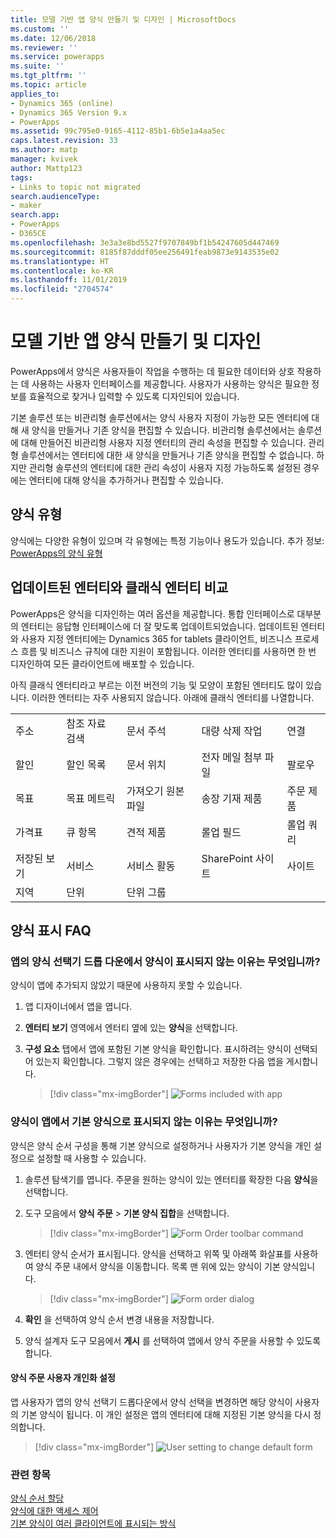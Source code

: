 ```yaml
---
title: 모델 기반 앱 양식 만들기 및 디자인 | MicrosoftDocs
ms.custom: ''
ms.date: 12/06/2018
ms.reviewer: ''
ms.service: powerapps
ms.suite: ''
ms.tgt_pltfrm: ''
ms.topic: article
applies_to:
- Dynamics 365 (online)
- Dynamics 365 Version 9.x
- PowerApps
ms.assetid: 99c795e0-9165-4112-85b1-6b5e1a4aa5ec
caps.latest.revision: 33
ms.author: matp
manager: kvivek
author: Mattp123
tags:
- Links to topic not migrated
search.audienceType:
- maker
search.app:
- PowerApps
- D365CE
ms.openlocfilehash: 3e3a3e8bd5527f9707849bf1b54247605d447469
ms.sourcegitcommit: 8185f87dddf05ee256491feab9873e9143535e02
ms.translationtype: HT
ms.contentlocale: ko-KR
ms.lasthandoff: 11/01/2019
ms.locfileid: "2704574"
---
```

# <a name="create-and-design-model-driven-app-forms"></a>모델 기반 앱 양식 만들기 및 디자인 

PowerApps에서 양식은 사용자들이 작업을 수행하는 데 필요한 데이터와 상호 작용하는 데 사용하는 사용자 인터페이스를 제공합니다. 사용자가 사용하는 양식은 필요한 정보를 효율적으로 찾거나 입력할 수 있도록 디자인되어 있습니다. 

기본 솔루션 또는 비관리형 솔루션에서는 양식 사용자 지정이 가능한 모든 엔터티에 대해 새 양식을 만들거나 기존 양식을 편집할 수 있습니다. 비관리형 솔루션에서는 솔루션에 대해 만들어진 비관리형 사용자 지정 엔터티의 관리 속성을 편집할 수 있습니다.
관리형 솔루션에서는 엔터티에 대한 새 양식을 만들거나 기존 양식을 편집할 수 없습니다. 하지만 관리형 솔루션의 엔터티에 대한 관리 속성이 사용자 지정 가능하도록 설정된 경우에는 엔터티에 대해 양식을 추가하거나 편집할 수 있습니다. 
  

<a name="BKMK_TypesOfForms"></a> 
## <a name="type-of-forms"></a>양식 유형
양식에는 다양한 유형이 있으며 각 유형에는 특정 기능이나 용도가 있습니다. 추가 정보: [PowerApps의 양식 유형](types-forms.md)  

  
<a name="BKMK_FormDifferencesByEntity"></a>   
## <a name="updated-versus-classic-entities"></a>업데이트된 엔터티와 클래식 엔터티 비교  
PowerApps은 양식을 디자인하는 여러 옵션을 제공합니다. 통합 인터페이스로 대부분의 엔터티는 응답형 인터페이스에 더 잘 맞도록 업데이트되었습니다. 업데이트된 엔터티와 사용자 지정 엔터티에는 Dynamics 365 for tablets 클라이언트, 비즈니스 프로세스 흐름 및 비즈니스 규칙에 대한 지원이 포함됩니다. 이러한 엔터티를 사용하면 한 번 디자인하여 모든 클라이언트에 배포할 수 있습니다.  
  
아직 클래식 엔터티라고 부르는 이전 버전의 기능 및 모양이 포함된 엔터티도 많이 있습니다. 이러한 엔터티는 자주 사용되지 않습니다. 아래에 클래식 엔터티를 나열합니다.  
  
||||||  
|-|-|-|-|-|  
|주소|참조 자료 검색|문서 주석|대량 삭제 작업|연결|  
|할인|할인 목록|문서 위치|전자 메일 첨부 파일|팔로우|  
|목표|목표 메트릭|가져오기 원본 파일|송장 기재 제품|주문 제품|  
|가격표|큐 항목|견적 제품|롤업 필드|롤업 쿼리|  
|저장된 보기|서비스|서비스 활동|SharePoint 사이트|사이트|  
|지역|단위|단위 그룹|||  
  
## <a name="form-display-faq"></a>양식 표시 FAQ

### <a name="why-is-my-form-not-visible-in-the-form-selector-drop-down-in-my-app"></a>앱의 양식 선택기 드롭 다운에서 양식이 표시되지 않는 이유는 무엇입니까?
양식이 앱에 추가되지 않았기 때문에 사용하지 못할 수 있습니다.
1. 앱 디자이너에서 앱을 엽니다.
2. **엔터티 보기** 영역에서 엔터티 옆에 있는 **양식**을 선택합니다.
3. **구성 요소** 탭에서 앱에 포함된 기본 양식을 확인합니다. 표시하려는 양식이 선택되어 있는지 확인합니다. 그렇지 않은 경우에는 선택하고 저장한 다음 앱을 게시합니다.

   > [!div class="mx-imgBorder"] 
   > ![](media/forms-included-in-app.png "Forms included with app")
   
### <a name="why-isnt-my-form-displayed-as-the-default-form-in-the-app"></a>양식이 앱에서 기본 양식으로 표시되지 않는 이유는 무엇입니까?
양식은 양식 순서 구성을 통해 기본 양식으로 설정하거나 사용자가 기본 양식을 개인 설정으로 설정할 때 사용할 수 있습니다.
1. 솔루션 탐색기를 엽니다. 주문을 원하는 양식이 있는 엔터티를 확장한 다음 **양식**을 선택합니다.
2. 도구 모음에서 **양식 주문** > **기본 양식 집합**을 선택합니다. 

   > [!div class="mx-imgBorder"] 
   > ![](media/form-order-toolbar.png "Form Order toolbar command")
   
3. 엔터티 양식 순서가 표시됩니다. 양식을 선택하고 위쪽 및 아래쪽 화살표를 사용하여 양식 주문 내에서 양식을 이동합니다. 목록 맨 위에 있는 양식이 기본 양식입니다. 

   > [!div class="mx-imgBorder"] 
   > ![](media/form-order-dialog.png "Form order dialog")
   
4. **확인** 을 선택하여 양식 순서 변경 내용을 저장합니다.
5. 양식 설계자 도구 모음에서 **게시** 를 선택하여 앱에서 양식 주문을 사용할 수 있도록 합니다.
 
#### <a name="form-order-user-personalization-setting"></a>양식 주문 사용자 개인화 설정
앱 사용자가 앱의 양식 선택기 드롭다운에서 양식 선택을 변경하면 해당 양식이 사용자의 기본 양식이 됩니다. 이 개인 설정은 앱의 엔터티에 대해 지정된 기본 양식을 다시 정의합니다.

   > [!div class="mx-imgBorder"] 
   > ![](media/change-form-user-setting.png "User setting to change default form")
   
### <a name="related-topics"></a>관련 항목  
    
[양식 순서 할당](assign-form-order.md) <br />
[양식에 대한 액세스 제어](control-access-forms.md) <br />
[기본 양식이 여러 클라이언트에 표시되는 방식](main-form-presentations.md) <br />
